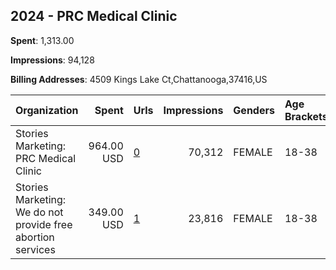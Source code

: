 ## 2024 - PRC Medical Clinic 
**Spent**: 1,313.00

**Impressions**: 94,128

**Billing Addresses**: 4509 Kings Lake Ct,Chattanooga,37416,US

|Organization|Spent|Urls|Impressions|Genders|Age Brackets|Country Codes|
|:---|---:|:---|---:|:---|:---|:---|
|Stories Marketing: PRC Medical Clinic|964.00 USD|[0](https://www.snap.com/political-ads/asset/33d872ae618015c4c0bac708e1ce248ea2318ea5687656adf285d1096aeda9e1?mediaType=mp4)|70,312|FEMALE|18-38|united states|
|Stories Marketing: We do not provide free abortion services|349.00 USD|[1](https://www.snap.com/political-ads/asset/0286809b89ddc65213aef59264089bcea8a0aef2826581f9ebe982a04a574a06?mediaType=mp4)|23,816|FEMALE|18-38|united states|

